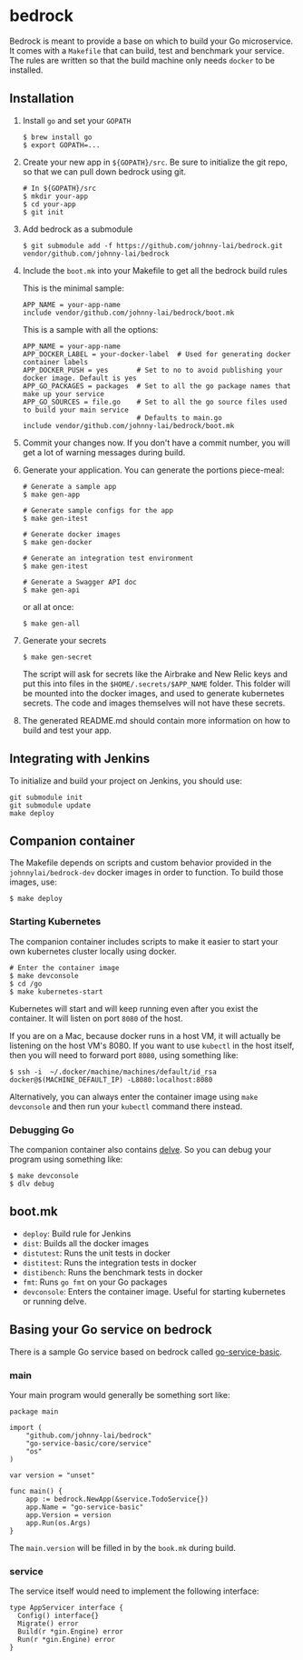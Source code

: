 # bedrock

Bedrock is meant to provide a base on which to build your Go microservice. It comes with a `Makefile` that
can build, test and benchmark your service. The rules are written so that the build machine only needs `docker`
to be installed.

## Installation

1. Install `go` and set your `GOPATH`

   ```
   $ brew install go
   $ export GOPATH=...
   ```

2. Create your new app in `${GOPATH}/src`. Be sure to initialize the git repo, so that we can pull down bedrock
   using git.

   ```
   # In ${GOPATH}/src
   $ mkdir your-app
   $ cd your-app
   $ git init
   ```

3. Add bedrock as a submodule
   
   ```
   $ git submodule add -f https://github.com/johnny-lai/bedrock.git vendor/github.com/johnny-lai/bedrock
   ```

4. Include the `boot.mk` into your Makefile to get all the bedrock build rules

   This is the minimal sample:
   ```
   APP_NAME = your-app-name
   include vendor/github.com/johnny-lai/bedrock/boot.mk
   ```

   This is a sample with all the options:
   ```
   APP_NAME = your-app-name
   APP_DOCKER_LABEL = your-docker-label  # Used for generating docker container labels
   APP_DOCKER_PUSH = yes       # Set to no to avoid publishing your docker image. Default is yes
   APP_GO_PACKAGES = packages  # Set to all the go package names that make up your service
   APP_GO_SOURCES = file.go    # Set to all the go source files used to build your main service
                               # Defaults to main.go
   include vendor/github.com/johnny-lai/bedrock/boot.mk 
   ```
	 
5. Commit your changes now. If you don't have a commit number, you will get a lot of warning messages during build.
 
6. Generate your application. You can generate the portions piece-meal:

   ```
   # Generate a sample app
   $ make gen-app

   # Generate sample configs for the app
   $ make gen-itest

   # Generate docker images
   $ make gen-docker

   # Generate an integration test environment
   $ make gen-itest

   # Generate a Swagger API doc
   $ make gen-api
   ```
	 
   or all at once:
	 
   ```
   $ make gen-all
   ```

7. Generate your secrets
   ```
   $ make gen-secret
   ```
   The script will ask for secrets like the Airbrake and New Relic keys and
   put this into files in the `$HOME/.secrets/$APP_NAME` folder. This folder
   will be mounted into the docker images, and used to generate kubernetes
   secrets. The code and images themselves will not have these secrets.
	 
8. The generated README.md should contain more information on how to build and
   test your app.

## Integrating with Jenkins

To initialize and build your project on Jenkins, you should use:

```
git submodule init
git submodule update
make deploy
```

## Companion container

The Makefile depends on scripts and custom behavior provided in the `johnnylai/bedrock-dev` docker images in order to
function. To build those images, use:

```
$ make deploy
```

### Starting Kubernetes

The companion container includes scripts to make it easier to start your own kubernetes cluster locally using docker.

```
# Enter the container image
$ make devconsole
$ cd /go
$ make kubernetes-start
```

Kubernetes will start and will keep running even after you exist the container. It will listen on port `8080` of the host.

If you are on a Mac, because docker runs in a host VM, it will actually be listening on the host VM's 8080. If you want
to use `kubectl` in the host itself, then you will need to forward port `8080`, using something like:

```
$ ssh -i  ~/.docker/machine/machines/default/id_rsa docker@$(MACHINE_DEFAULT_IP) -L8080:localhost:8080
```

Alternatively, you can always enter the container image using `make devconsole` and then run your `kubectl` command there
instead.

### Debugging Go

The companion container also contains [delve](https://github.com/derekparker/delve). So you can debug your program using
something like:

```
$ make devconsole
$ dlv debug
```

## boot.mk

* `deploy`: Build rule for Jenkins
* `dist`: Builds all the docker images
* `distutest`: Runs the unit tests in docker
* `distitest`: Runs the integration tests in docker
* `distibench`: Runs the benchmark tests in docker
* `fmt`: Runs `go fmt` on your Go packages
* `devconsole`: Enters the container image. Useful for starting kubernetes or running delve.

## Basing your Go service on bedrock

There is a sample Go service based on bedrock called [go-service-basic](https://github.com/johnny-lai/go-service-basic).

### main

Your main program would generally be something sort like:

```
package main

import (
	"github.com/johnny-lai/bedrock"
	"go-service-basic/core/service"
	"os"
)

var version = "unset"

func main() {
	app := bedrock.NewApp(&service.TodoService{})
	app.Name = "go-service-basic"
	app.Version = version
	app.Run(os.Args)
}
```

The `main.version` will be filled in by the `book.mk` during build.

### service

The service itself would need to implement the following interface:

```
type AppServicer interface {
  Config() interface{}
  Migrate() error
  Build(r *gin.Engine) error
  Run(r *gin.Engine) error
}
```
